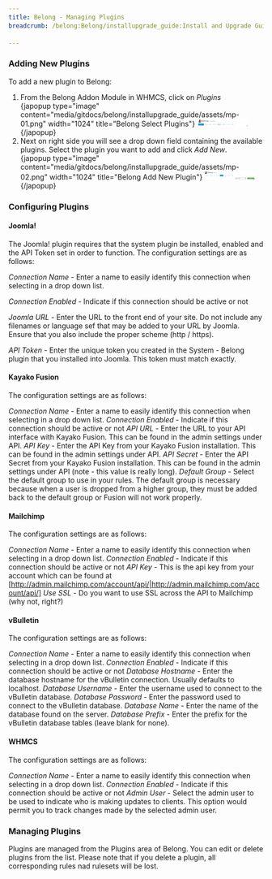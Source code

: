 ```yaml
---
title: Belong - Managing Plugins
breadcrumb: /belong:Belong/installupgrade_guide:Install and Upgrade Guide/managingplugins:Managing Plugins/

---
```



### Adding New Plugins

To add a new plugin to Belong:

1. From the Belong Addon Module in WHMCS, click on _Plugins_<br />
{japopup type="image" content="media/gitdocs/belong/installupgrade_guide/assets/mp-01.png" width="1024" title="Belong Select Plugins"}
<img src="assets/mp-01.png" width="100px" />{/japopup}
2. Next on right side you will see a drop down field containing the available plugins.  Select the plugin you want to add and click _Add New_.<br />
{japopup type="image" content="media/gitdocs/belong/installupgrade_guide/assets/mp-02.png" width="1024" title="Belong Add New Plugin"}
<img src="assets/mp-02.png" width="100px" />{/japopup}


### Configuring Plugins

#### Joomla!

The Joomla! plugin requires that the system plugin be installed, enabled and the API Token set in order to function.  The configuration settings are as follows:

*Connection Name* - Enter a name to easily identify this connection when selecting in a drop down list.

*Connection Enabled* - Indicate if this connection should be active or not

*Joomla URL* - Enter the URL to the front end of your site. Do not include any filenames or language sef that may be added to your URL by Joomla. Ensure that you also include the proper scheme (http / https).

*API Token* - Enter the unique token you created in the System - Belong plugin that you installed into Joomla. This token must match exactly.


#### Kayako Fusion

The configuration settings are as follows:

*Connection Name* - Enter a name to easily identify this connection when selecting in a drop down list.
*Connection Enabled* - Indicate if this connection should be active or not
*API URL* - Enter the URL to your API interface with Kayako Fusion. This can be found in the admin settings under API.
*API Key* - Enter the API Key from your Kayako Fusion installation. This can be found in the admin settings under API.
*API Secret* - Enter the API Secret from your Kayako Fusion installation. This can be found in the admin settings under API (note - this value is really long).
*Default Group* - Select the default group to use in your rules. The default group is necessary because when a user is dropped from a higher group, they must be added back to the default group or Fusion will not work properly.


#### Mailchimp

The configuration settings are as follows:

*Connection Name* - Enter a name to easily identify this connection when selecting in a drop down list.
*Connection Enabled* - Indicate if this connection should be active or not
*API Key* - This is the api key from your account which can be found at [http://admin.mailchimp.com/account/api/|http://admin.mailchimp.com/account/api/]
*Use SSL* - Do you want to use SSL across the API to Mailchimp (why not, right?)


#### vBulletin

The configuration settings are as follows:

*Connection Name* - Enter a name to easily identify this connection when selecting in a drop down list.
*Connection Enabled* - Indicate if this connection should be active or not
*Database Hostname* - Enter the database hostname for the vBulletin connection. Usually defaults to localhost.
*Database Username* - Enter the username used to connect to the vBulletin database.
*Database Password* - Enter the password used to connect to the vBulletin database.
*Database Name* - Enter the name of the database found on the server.
*Database Prefix* - Enter the prefix for the vBulletin database tables (leave blank for none).


#### WHMCS

The configuration settings are as follows:

*Connection Name* - Enter a name to easily identify this connection when selecting in a drop down list.
*Connection Enabled* - Indicate if this connection should be active or not
*Admin User* - Select the admin user to be used to indicate who is making updates to clients. This option would permit you to track changes made by the selected admin user.


### Managing Plugins

Plugins are managed from the Plugins area of Belong.  You can edit or delete plugins from the list.  Please note that if you delete a plugin, all corresponding rules nad rulesets will be lost.
